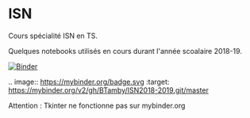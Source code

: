 # ISN
Cours spécialité ISN en TS.

Quelques notebooks utilisés en cours durant l'année scoalaire 2018-19.

[![Binder](https://mybinder.org/badge.svg)](https://mybinder.org/v2/gh/BTamby/ISN2018-2019.git/master)

.. image:: https://mybinder.org/badge.svg :target: https://mybinder.org/v2/gh/BTamby/ISN2018-2019.git/master

Attention : Tkinter ne fonctionne pas sur mybinder.org
